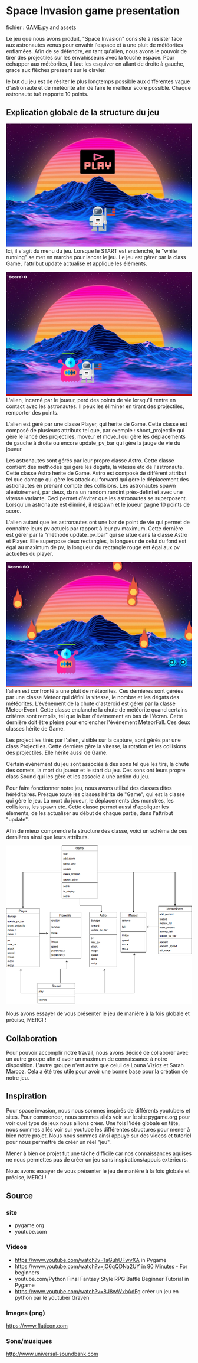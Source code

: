 # Space Invasion game presentation

fichier :  GAME.py and assets

Le jeu que nous avons produit, "Space Invasion" consiste à resister face aux astronautes venus pour envahir l'espace et à une pluit de météorites enflamées. Afin de se défendre, en tant qu'alien, nous avons le pouvoir de tirer des projectiles sur les envahisseurs avec la touche espace. 
Pour échapper aux météorites, il faut les esquiver en allant de droite à gauche, grace aux flèches pressent sur le clavier.

le but du jeu est de résiter le plus longtemps possible aux différentes vague d'astronaute et de météorite afin de faire le meilleur score possible. Chaque astronaute tué rapporte 10 points.

## Explication globale de la structure du jeu
![Below sleeping surface](IMG/IMG_6404.JPG)
Ici, il s'agit du menu du jeu. Lorsque le START est enclenché, le "while running" se met en marche pour lancer le jeu. Le jeu est gérer par la class Game, l'attribut update actualise et applique les éléments. 

![Below sleeping surface](IMG/IMG_6405.JPG)
L'alien, incarné par le joueur, perd des points de vie lorsqu'il rentre en contact avec les astronautes. Il peux les éliminer en tirant des projectiles, remporter des points.

L'alien est géré par une classe Player, qui hérite de Game. Cette classe est composé de plusieurs attributs tel que, par exemple : shoot_projectile qui gère le lancé des projectiles, move_r et move_l qui gère les déplacements de gauche à droite ou encore update_pv_bar qui gère la jauge de vie du joueur.

Les astronautes sont gérés par leur propre classe Astro. Cette classe contient des méthodes qui gère les dégats, la vitesse etc de l'astronaute. Cette classe Astro hérite de Game. Astro est composé de différent attribut tel que damage qui gère les attack ou forward qui gère le déplacement des astronautes en prenant compte des collisions.
Les astronautes spawn aléatoirement, par deux, dans un random.randint près-défini et avec une vitesse variante. Ceci permet d'éviter que les astronautes se superposent. Lorsqu'un astronaute est éliminé, il respawn et le joueur gagne 10 points de score.

L'alien autant que les astronautes ont une bar de point de vie qui permet de connaitre leurs pv actuels par rapport à leur pv maximum. Cette dernière est gérer par la "méthode update_pv_bar" qui se situe dans la classe Astro et Player. Elle superpose deux rectangles, la longueur de celui du fond est égal au maximum de pv, la longueur du rectangle rouge est égal aux pv actuelles du player.

![Below sleeping surface](IMG/IMG_6406.JPG)
l'alien est confronté a une pluit de météorites. Ces dernieres sont gérées par une classe Meteor qui défini la vitesse, le nombre et les dégats des météorites. L'événement de la chute d'asteroid est gérer par la classe MeteorEvent. Cette classe enclanche la chute de météorite quand certains critères sont remplis, tel que la bar d'événement en bas de l'écran. Cette dernière doit être pleine pour enclencher l'événement MeteorFall. Ces deux classes hérite de Game.

Les projectiles tirés par l'alien, visible sur la capture, sont gérés par une class Projectiles. Cette dernière gère la vitesse, la rotation et les collisions des projectiles. Elle hérite aussi de Game.

Certain événement du jeu sont associés à des sons tel que les tirs, la chute des comets, la mort du joueur et le start du jeu.
Ces sons ont leurs propre class Sound qui les gère et les associe à une action du jeu.

Pour faire fonctionner notre jeu, nous avons utilisé des classes dites héréditaires. Presque toute les classes hérite de "Game", qui est la classe qui gère le jeu. La mort du joueur, le déplacements des monstres, les collisions, les spawn etc. Cette classe permet aussi d'appliquer les éléments, de les actualiser au début de chaque partie, dans l'attribut "update".

Afin de mieux comprendre la structure des classe, voici un schéma de ces dernières ainsi que leurs attributs. 

![Below sleeping surface](IMG/diagram.png)


Nous avons essayer de vous présenter le jeu de manière à la fois globale et précise,
MERCI !

## Collaboration
Pour pouvoir accomplir notre travail, nous avons décidé de collaborer avec un autre groupe afin d'avoir un maximum de connaissance à notre disposition. L'autre groupe n'est autre que celui de Louna Vizioz et Sarah Marcoz. Cela a été très utile pour avoir une bonne base pour la création de notre jeu.


## Inspiration
Pour space invasion, nous nous sommes inspirés de différents youtubers et sites. Pour commencer, nous sommes allés voir sur le site pygame.org pour voir quel type de jeux nous allions créer. Une fois l'idée globale en tête, nous sommes allés voir sur youtube les différentes structures pour mener à bien notre projet. Nous nous sommes ainsi appuyé sur des videos et tutoriel pour nous permettre de créer un réel "jeu".

Mener à bien ce projet fut une tâche difficile car nos connaissances aquises ne nous permettes pas de créer un jeu sans inspirations/appuis extérieurs. 

Nous avons essayer de vous présenter le jeu de manière à la fois globale et précise,
MERCI !


## Source

### site
* pygame.org
* youtube.com

### Videos
* https://www.youtube.com/watch?v=1aGuhUFwvXA in Pygame
* https://www.youtube.com/watch?v=jO6qQDNa2UY in 90 Minutes - For beginners
* youtube.com/Python Final Fantasy Style RPG Battle Beginner Tutorial in Pygame
* https://www.youtube.com/watch?v=8J8wWxbAdFg créer un jeu en python par le youtuber Graven

### Images (png)
https://www.flaticon.com

### Sons/musiques
http://www.universal-soundbank.com






